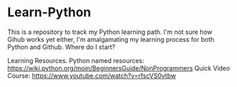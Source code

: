 # Learn-Python
This is a repository to track my Python learning path.
I'm not sure how Gihub works yet either, I'm amalgamating my learning process for both Python and Github.
Where do I start? 

Learning Resources.
Python named resources: https://wiki.python.org/moin/BeginnersGuide/NonProgrammers
Quick Video Course: https://www.youtube.com/watch?v=rfscVS0vtbw
